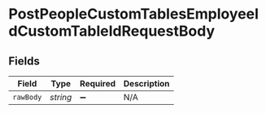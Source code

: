 # PostPeopleCustomTablesEmployeeIdCustomTableIdRequestBody


## Fields

| Field              | Type               | Required           | Description        |
| ------------------ | ------------------ | ------------------ | ------------------ |
| `rawBody`          | *string*           | :heavy_minus_sign: | N/A                |